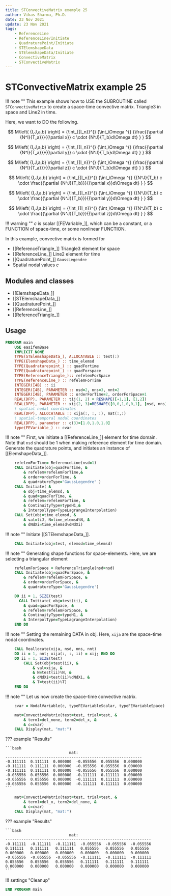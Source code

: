 ```yaml
---
title: STConvectiveMatrix example 25
author: Vikas Sharma, Ph.D.
date: 23 Nov 2021
update: 23 Nov 2021 
tags:
    - ReferenceLine
    - ReferenceLine/Initiate
    - QuadraturePoint/Initiate
    - STElemshapeData
    - STElemshapeData/Initiate
    - ConvectiveMatrix
    - STConvectiveMatrix
---
```


# STConvectiveMatrix example 25

!!! note ""
	This example shows how to USE the SUBROUTINE called `STConvectiveMatrix` to create a space-time convective matrix. Triangle3 in space and Line2 in time.
    
Here, we want to DO the following.

$$
M\left( {I,J,a,b} \right) =  {\int_{{I_n}}^{} {\int_\Omega ^{} {\frac{{\partial {N^I}{T_a}}}{{\partial x}} c \cdot {N^J}{T_b}d\Omega dt} } } 
$$

$$
M\left( {I,J,a,b} \right) =  {\int_{{I_n}}^{} {\int_\Omega ^{} {\frac{{\partial {N^I}{T_a}}}{{\partial y}} c \cdot {N^J}{T_b}d\Omega dt} } } 
$$

$$
M\left( {I,J,a,b} \right) =  {\int_{{I_n}}^{} {\int_\Omega ^{} {\frac{{\partial {N^I}{T_a}}}{{\partial z}} c \cdot {N^J}{T_b}d\Omega dt} } } 
$$

$$
M\left( {I,J,a,b} \right) =  {\int_{{I_n}}^{} {\int_\Omega ^{} {{N^J}{T_b} c \cdot  \frac{{\partial {N^J}{T_b}}}{{\partial x}}d\Omega dt} } } 
$$

$$
M\left( {I,J,a,b} \right) =  {\int_{{I_n}}^{} {\int_\Omega ^{} {{N^J}{T_b} c \cdot \frac{{\partial {N^J}{T_b}}}{{\partial y}}d\Omega dt} } } 
$$

$$
M\left( {I,J,a,b} \right) =  {\int_{{I_n}}^{} {\int_\Omega ^{} {{N^J}{T_b} c \cdot \frac{{\partial {N^J}{T_b}}}{{\partial z}}d\Omega dt} } } 
$$

!!! warning ""
    $c$ is scalar [[FEVariable_]], which can be a constant, or a FUNCTION of space-time, or some nonlinear FUNCTION.

In this example, convective matrix is formed for 

- [[ReferenceTriangle_]] Triangle3 element for  space
- [[ReferenceLine_]] Line2 element for time
- [[QuadraturePoint_]] `GaussLegendre`
- Spatial nodal values $c$

## Modules and classes

- [[ElemshapeData_]]
- [[STElemshapeData_]]
- [[QuadraturePoint_]]
- [[ReferenceLine_]]
- [[ReferenceTriangle_]]

## Usage

```fortran
PROGRAM main
    USE easifemBase
    IMPLICIT NONE
    TYPE(STElemshapeData_), ALLOCATABLE :: test(:)
    TYPE(ElemshapeData_) :: time_elemsd
    TYPE(Quadraturepoint_) :: quadFortime
    TYPE(Quadraturepoint_) :: quadForspace
    TYPE(ReferenceTriangle_):: refelemForSpace
    TYPE(ReferenceLine_) :: refelemForTime
    INTEGER(I4B) :: ii
    INTEGER(I4B), PARAMETER :: nsd=2, nns=3, nnt=2
    INTEGER(I4B), PARAMETER :: orderForTime=2, orderForSpace=1
    REAL(DFP), PARAMETER :: tij(1, 2) = RESHAPE([-1,1], [1,2])
    REAL(DFP), PARAMETER :: xij(2, 3)=RESHAPE([0,0,1,0,0,1], [nsd, nns])
    ! spatial nodal coordinates
    REAL(DFP), ALLOCATABLE :: xija(:, :, :), mat(:,:)
    ! spatial-temporal nodal coordinates
    REAL(DFP), parameter :: c(3)=[1.0,1.0,1.0]
    type(FEVariable_) :: cvar
```

!!! note ""
    First, we initiate a [[ReferenceLine_]] element for time domain. Note that `nsd` should be 1 when making reference element for time domain. Generate the quadrature points, and initiates an instance of [[ElemshapeData_]].

```fortran
    refelemForTime= ReferenceLine(nsd=1)
    CALL Initiate(obj=quadFortime, &
		& refelem=refelemForTime,&
		& order=orderForTime, &
      	& quadratureType="GaussLegendre" )
    CALL Initiate( &
    	& obj=time_elemsd, &
	  	& quad=quadForTime, &
		& refelem=refelemForTime, &
      	& ContinuityType=typeH1,&
		& InterpolType=TypeLagrangeInterpolation)
    CALL Set(obj=time_elemsd, &
		& val=tiJ, N=time_elemsd%N, &
        & dNdXi=time_elemsd%dNdXi)
```

!!! note ""
    Initiate [[STElemshapeData_]].

```fortran
    CALL Initiate(obj=test, elemsd=time_elemsd)
```

!!! note ""
    Generating shape functions for space-elements. Here, we are selecting a triangular element

```fortran
    refelemForSpace = ReferenceTriangle(nsd=nsd)
    CALL Initiate(obj=quadForSpace, &
		& refelem=refelemForSpace, &
		& order=orderForSpace, &
		& quadratureType='GaussLegendre')
```

```fortran
    DO ii = 1, SIZE(test)
      CALL Initiate( obj=test(ii), &
	  	& quad=quadForSpace, &
		& refelem=refelemForSpace, &
        & ContinuityType=typeH1, &
		& InterpolType=TypeLagrangeInterpolation)
    END DO
```

!!! note ""
    Setting the remaining DATA in obj. Here, `xija` are the space-time nodal coordinates.

```fortran
	CALL Reallocate(xija, nsd, nns, nnt)
    DO ii = 1, nnt; xija(:, :, ii) = xij; END DO
    DO ii = 1, SIZE(test)
        CALL Set(obj=test(ii), &
            & val=xija, &
			& N=test(ii)%N, &
            & dNdXi=test(ii)%dNdXi, &
            & T=test(ii)%T)
    END DO
```

!!! note ""
    Let us now create the space-time convective matrix.

```fortran
    cvar = NodalVariable(c, typeFEVariableScalar, typeFEVariableSpace)
```

```fortran
    mat=ConvectiveMatrix(test=test, trial=test, &
        & term1=del_none, term2=del_x, &
        & c=cvar)
    CALL Display(mat, "mat:")
```

??? example "Results"

    ```bash
                                mat:                            
    ------------------------------------------------------------
    -0.111111  0.111111  0.000000  -0.055556  0.055556  0.000000
    -0.111111  0.111111  0.000000  -0.055556  0.055556  0.000000
    -0.111111  0.111111  0.000000  -0.055556  0.055556  0.000000
    -0.055556  0.055556  0.000000  -0.111111  0.111111  0.000000
    -0.055556  0.055556  0.000000  -0.111111  0.111111  0.000000
    -0.055556  0.055556  0.000000  -0.111111  0.111111  0.000000
    ```

```fortran
    mat=ConvectiveMatrix(test=test, trial=test, &
        & term1=del_x, term2=del_none, &
        & c=cvar)
    CALL Display(mat, "mat:")
```

??? example "Results"

    ```bash
                                mat:                              
    ----------------------------------------------------------------
    -0.111111  -0.111111  -0.111111  -0.055556  -0.055556  -0.055556
    0.111111   0.111111   0.111111   0.055556   0.055556   0.055556
    0.000000   0.000000   0.000000   0.000000   0.000000   0.000000
    -0.055556  -0.055556  -0.055556  -0.111111  -0.111111  -0.111111
    0.055556   0.055556   0.055556   0.111111   0.111111   0.111111
    0.000000   0.000000   0.000000   0.000000   0.000000   0.000000
    ```

!!! settings "Cleanup"

```fortran
END PROGRAM main
```
